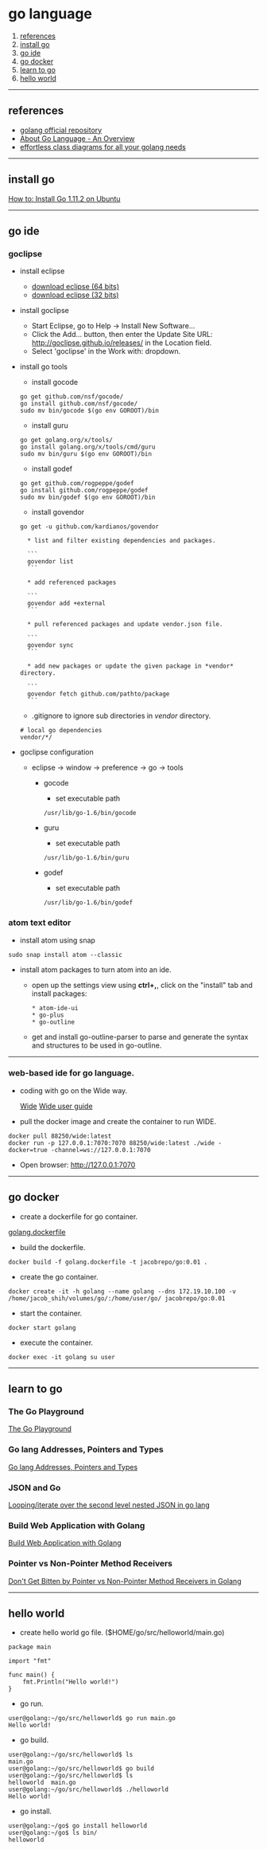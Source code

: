 
# go language

1. [references](#references)
1. [install go](#install_go)
1. [go ide](#go_ide)
1. [go docker](#go_docker)
1. [learn to go](#learn_to_go)
1. [hello world](#hello_world)

---

<a name="references" />

## references
* [golang official repository](https://hub.docker.com/_/golang/)
* [About Go Language - An Overview](https://blog.learngoprogramming.com/about-go-language-an-overview-f0bee143597c)
* [effortless class diagrams for all your golang needs](https://www.jazzcoding.com/effortless-class-diagrams-for-all-your-golang-needs/)

---

<a name="install_go" />

## install go

[How to: Install Go 1.11.2 on Ubuntu](https://medium.com/@patdhlk/how-to-install-go-1-9-1-on-ubuntu-16-04-ee64c073cd79)

---

<a name="go_ide" />

## go ide

### goclipse

* install eclipse

    * [download eclipse (64 bits)](https://www.eclipse.org/downloads/download.php?file=/oomph/epp/oxygen/R2/eclipse-inst-linux64.tar.gz)
    * [download eclipse (32 bits)](https://www.eclipse.org/downloads/download.php?file=/oomph/epp/oxygen/R2/eclipse-inst-linux32.tar.gz)

* install goclipse

    * Start Eclipse, go to Help -> Install New Software...
    * Click the Add... button, then enter the Update Site URL: http://goclipse.github.io/releases/ in the Location field.
    * Select 'goclipse' in the Work with: dropdown.

* install go tools

    * install gocode

    ```
    go get github.com/nsf/gocode/
    go install github.com/nsf/gocode/
    sudo mv bin/gocode $(go env GOROOT)/bin
    ```

    * install guru

    ```
    go get golang.org/x/tools/
    go install golang.org/x/tools/cmd/guru
    sudo mv bin/guru $(go env GOROOT)/bin
    ```

    * install godef

    ```
    go get github.com/rogpeppe/godef
    go install github.com/rogpeppe/godef
    sudo mv bin/godef $(go env GOROOT)/bin
    ```

    * install govendor

    ```
    go get -u github.com/kardianos/govendor
    ```

        * list and filter existing dependencies and packages.

        ```
        govendor list
        ```

        * add referenced packages

        ```
        govendor add +external
        ```

        * pull referenced packages and update vendor.json file.

        ```
        govendor sync
        ```

        * add new packages or update the given package in *vendor* directory.

        ```
        govendor fetch github.com/pathto/package
        ```

    * .gitignore to ignore sub directories in *vendor* directory.

    ```
    # local go dependencies
    vendor/*/
    ```

* goclipse configuration

    * eclipse -> window -> preference -> go -> tools

        * gocode

            * set executable path

            ```
            /usr/lib/go-1.6/bin/gocode
            ```

        * guru

            * set executable path

            ```
            /usr/lib/go-1.6/bin/guru
            ```

        * godef

            * set executable path

            ```
            /usr/lib/go-1.6/bin/godef
            ```

### atom text editor

* install atom using snap

```
sudo snap install atom --classic
```

* install atom packages to turn atom into an ide.

    * open up the settings view using **ctrl+,**, click on the "install" tab and
      install packages:

          * atom-ide-ui
          * go-plus
          * go-outline

    * get and install go-outline-parser to parse and generate the syntax and structures to be used in go-outline.

---

### web-based ide for go language.

* coding with go on the Wide way.

    [Wide](https://github.com/b3log/wide)
    [Wide user guide](https://legacy.gitbook.com/book/88250/wide-user-guide/details)

* pull the docker image and create the container to run WIDE.

```
docker pull 88250/wide:latest
docker run -p 127.0.0.1:7070:7070 88250/wide:latest ./wide -docker=true -channel=ws://127.0.0.1:7070
```

* Open browser: http://127.0.0.1:7070


---

<a name="go_docker" />

## go docker

* create a dockerfile for go container.

[golang.dockerfile](golang.dockerfile)

* build the dockerfile.

```
docker build -f golang.dockerfile -t jacobrepo/go:0.01 .
```

* create the go container.

```
docker create -it -h golang --name golang --dns 172.19.10.100 -v /home/jacob_shih/volumes/go/:/home/user/go/ jacobrepo/go:0.01
```

* start the container.

```
docker start golang
```

* execute the container.

```
docker exec -it golang su user
```

---

<a name="learn_to_go" />

## learn to go

### The Go Playground

[The Go Playground](https://play.golang.org/)

### Go lang Addresses, Pointers and Types

[Go lang Addresses, Pointers and Types](https://stackoverflow.com/a/24623251)

### JSON and Go

[Looping/iterate over the second level nested JSON in go lang](https://stackoverflow.com/questions/29366038/looping-iterate-over-the-second-level-nested-json-in-go-lang)

### Build Web Application with Golang

[Build Web Application with Golang](https://legacy.gitbook.com/book/astaxie/build-web-application-with-golang)

### Pointer vs Non-Pointer Method Receivers

[Don't Get Bitten by Pointer vs Non-Pointer Method Receivers in Golang](https://nathanleclaire.com/blog/2014/08/09/dont-get-bitten-by-pointer-vs-non-pointer-method-receivers-in-golang/)

---

<a name="hello_world" />

## hello world

* create hello world go file. ($HOME/go/src/helloworld/main.go)

```
package main

import "fmt"

func main() {
	fmt.Println("Hello world!")
}
```

* go run.

```
user@golang:~/go/src/helloworld$ go run main.go
Hello world!
```

* go build.

```
user@golang:~/go/src/helloworld$ ls
main.go
user@golang:~/go/src/helloworld$ go build
user@golang:~/go/src/helloworld$ ls
helloworld  main.go
user@golang:~/go/src/helloworld$ ./helloworld
Hello world!
```

* go install.

```
user@golang:~/go$ go install helloworld
user@golang:~/go$ ls bin/
helloworld
```


